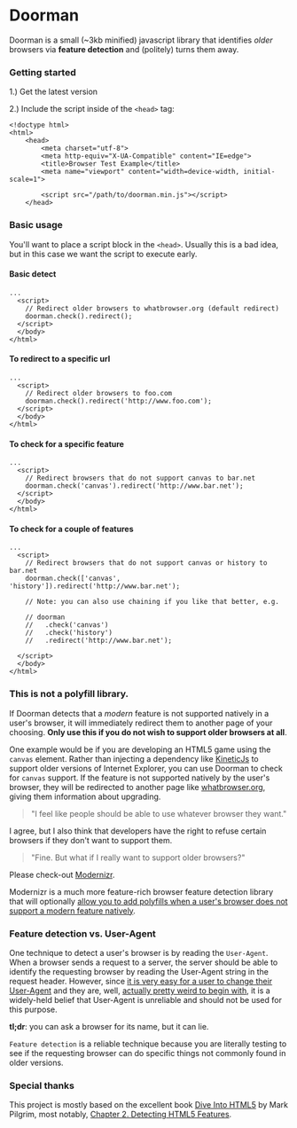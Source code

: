 # Doorman

Doorman is a small (~3kb minified) javascript library that identifies *older* browsers via **feature detection** and (politely) turns them away.

### Getting started

1.) Get the latest version

2.) Include the script inside of the `<head>` tag:

```
<!doctype html>
<html>
    <head>
        <meta charset="utf-8">
        <meta http-equiv="X-UA-Compatible" content="IE=edge">
        <title>Browser Test Example</title>
        <meta name="viewport" content="width=device-width, initial-scale=1">

        <script src="/path/to/doorman.min.js"></script>
    </head>
```

### Basic usage

You'll want to place a script block in the `<head>`. Usually this is a bad idea, but in this case we want the script to execute early.

#### Basic detect

```
...
  <script>
    // Redirect older browsers to whatbrowser.org (default redirect)
    doorman.check().redirect();
  </script>
  </body>
</html>
```

#### To redirect to a specific url

```
...
  <script>
    // Redirect older browsers to foo.com
    doorman.check().redirect('http://www.foo.com');
  </script>
  </body>
</html>
```

#### To check for a specific feature

```
...
  <script>
    // Redirect browsers that do not support canvas to bar.net
    doorman.check('canvas').redirect('http://www.bar.net');
  </script>
  </body>
</html>
```

#### To check for a couple of features

```
...
  <script>
    // Redirect browsers that do not support canvas or history to bar.net
    doorman.check(['canvas', 'history']).redirect('http://www.bar.net');
    
    // Note: you can also use chaining if you like that better, e.g.
    
    // doorman
    //   .check('canvas')
    //   .check('history')
    //   .redirect('http://www.bar.net');
    
  </script>
  </body>
</html>
```

### This is not a polyfill library.

If Doorman detects that a *modern* feature is not supported natively in a user's browser, it will immediately redirect them to another page of your choosing. **Only use this if you do not wish to support older browsers at all**.

One example would be if you are developing an HTML5 game using the `canvas` element. Rather than injecting a dependency like [KineticJs](http://kineticjs.com/) to support older versions of Internet Explorer, you can use Doorman to check for `canvas` support. If the feature is not supported natively by the user's browser, they will be redirected to another page like [whatbrowser.org](http://www.whatbrowser.org), giving them information about upgrading.

> "I feel like people should be able to use whatever browser they want."

I agree, but I also think that developers have the right to refuse certain browsers if they don't want to support them.

> "Fine. But what if I really want to support older browsers?"

Please check-out [Modernizr](http://modernizr.com/docs/#whatis).

Modernizr is a much more feature-rich browser feature detection library that will optionally [allow you to add polyfills when a user's browser does not support a modern feature natively](https://github.com/Modernizr/Modernizr/wiki/HTML5-Cross-browser-Polyfills).

### Feature detection vs. User-Agent

One technique to detect a user's browser is by reading the `User-Agent`. When a browser sends a request to a server, the server should be able to identify the requesting browser by reading the User-Agent string in the request header. However, since [it is very easy for a user to change their User-Agent](http://www.howtogeek.com/113439/how-to-change-your-browsers-user-agent-without-installing-any-extensions/) and they are, well, [actually pretty weird to begin with](http://webaim.org/blog/user-agent-string-history/), it is a widely-held belief that User-Agent is unreliable and should not be used for this purpose.

**tl;dr**: you can ask a browser for its name, but it can lie.

`Feature detection` is a reliable technique because you are literally testing to see if the requesting browser can do specific things not commonly found in older versions.

### Special thanks

This project is mostly based on the excellent book [Dive Into HTML5](http://diveintohtml5.info/index.html) by Mark Pilgrim, most notably, [Chapter 2. Detecting HTML5 Features](http://diveintohtml5.info/detect.html).
